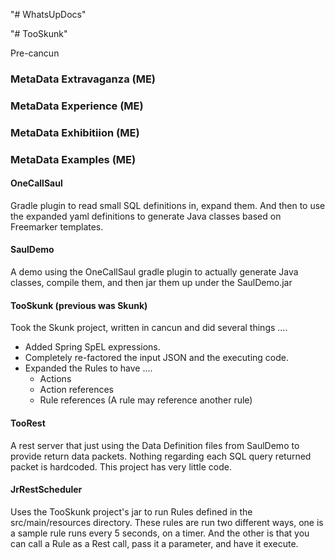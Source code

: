 "# WhatsUpDocs" 

"# TooSkunk"

Pre-cancun

### MetaData Extravaganza (ME)
### MetaData Experience (ME)
### MetaData Exhibitiion (ME)
### MetaData Examples (ME)


#### OneCallSaul

Gradle plugin to read small SQL definitions in, expand them.  And then to
 use the expanded yaml definitions to generate Java classes based on Freemarker
 templates.

#### SaulDemo

 A demo using the OneCallSaul gradle plugin to actually generate
   Java classes, compile them, and then jar them up under the
   SaulDemo.jar

#### TooSkunk (previous was Skunk)

Took the Skunk project, written in cancun and did several things ....
* Added Spring SpEL expressions.
* Completely re-factored the input JSON and the executing code.
* Expanded the Rules to have ....
    * Actions
    * Action references
    * Rule references (A rule may reference another rule)

#### TooRest

A rest server that just using the Data Definition files from SaulDemo
to provide return data packets.  Nothing regarding each SQL query returned
packet is hardcoded.  This project has very little code.

#### JrRestScheduler

Uses the TooSkunk project's jar to run Rules defined in the src/main/resources
  directory.  These rules are run two different ways, one is a sample rule runs
  every 5 seconds, on a timer.  And the other is that you can call a Rule
  as a Rest call, pass it a parameter, and have it execute.


